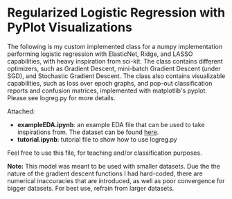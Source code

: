 # Regularized Logistic Regression with PyPlot Visualizations

The following is my custom implemented class for a numpy implementation performing logistic regression with
ElasticNet, Ridge, and LASSO capabilities, with heavy inspiration from sci-kit. The class contains different optimizers, such as Gradient Descent, mini-batch Gradient Descent (under SGD), and
Stochastic Gradient Descent. 
The class also contains visualizable capabilities, such as loss over epoch graphs, and pop-out classification
reports and confusion matrices, implemented with matplotlib's pyplot. Please see logreg.py for more details. 

Attached:
  - **exampleEDA.ipynb**: an example EDA file that can be used to take inspirations from. The dataset can be found [here](https://www.kaggle.com/datasets/marshuu/breast-cancer).
  - **tutorial.ipynb**: tutorial file to show how to use logreg.py


Feel free to use this file, for teaching and/or classification purposes.

**Note:** This model was meant to be used with smaller datasets. Due the the nature of the gradient descent functions I had hard-coded, there are numerical inaccuracies that are introduced, as well as poor convergence for bigger datasets. For best use, refrain from larger datasets.
